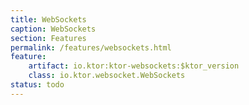 ```yaml
---
title: WebSockets
caption: WebSockets
section: Features
permalink: /features/websockets.html
feature:
    artifact: io.ktor:ktor-websockets:$ktor_version
    class: io.ktor.websocket.WebSockets
status: todo
---
```


